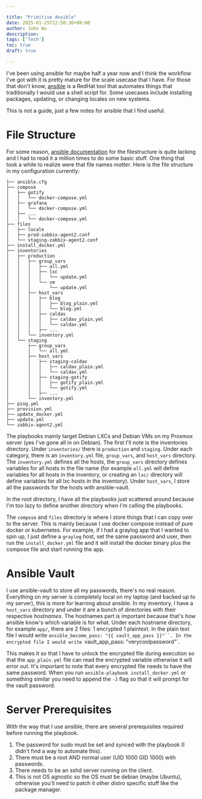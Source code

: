 ```yaml
---

title: "Primitive Ansible"
date: 2025-01-25T12:50:30+08:00
author: John Wu
description:
tags: ['Tech']
toc: true
draft: true

---
```


I've been using ansible for maybe half a year now and I think the workflow I've got with it is pretty mature for the scale usecase that I have.
For those that don't know, [ansible](https://ansible.com) is a RedHat tool that automates things that traditionally I would use a shell script for.
Some usecases include installing packages, updating, or changing locales on new systems.

This is not a guide, just a few notes for ansible that I find useful.

# File Structure
For some reason, [ansible documentation](https://docs.ansible.com/ansible/2.8/user_guide/playbooks_best_practices.html#directory-layout) for the filestructure is quite lacking and I had to read it a million times to do some basic stuff.
One thing that took a while to realize were that file names *matter*.
Here is the file structure in my configuration currently:
```
├── ansible.cfg
├── compose
│   ├── gotify
│   │   └── docker-compose.yml
│   ├── grafana
│   │   └── docker-compose.yml
│   ├── ...
│   │   └── docker-compose.yml
├── files
│   ├── locale
│   ├── prod-zabbix-agent2.conf
│   └── staging-zabbix-agent2.conf
├── install_docker.yml
├── inventories
│   ├── production
│   │   ├── group_vars
│   │   │   ├── all.yml
│   │   │   ├── lxc
│   │   │   │   └── update.yml
│   │   │   └── vm
│   │   │       └── update.yml
│   │   ├── host_vars
│   │   │   ├── blog
│   │   │   │   ├── blog_plain.yml
│   │   │   │   └── blog.yml
│   │   │   ├── caldav
│   │   │   │   ├── caldav_plain.yml
│   │   │   │   └── caldav.yml
│   │   │   ├── ...
│   │   └── inventory.yml
│   └── staging
│       ├── group_vars
│       │   └── all.yml
│       ├── host_vars
│       │   ├── staging-caldav
│       │   │   ├── caldav_plain.yml
│       │   │   └── caldav.yml
│       │   ├── staging-gotify
│       │   │   ├── gotify_plain.yml
│       │   │   └── gotify.yml
│       │   ├── ...
│       └── inventory.yml
├── ping.yml
├── provision.yml
├── update_docker.yml
├── update.yml
└── zabbix-agent2.yml
```

The playbooks mainly target Debian LXCs and Debian VMs on my Proxmox server (yes I've gone all in on Debian).
The first I'll note is the inventories directory.
Under `inventories/` there is `production` and `staging`.
Under each category, there is an `inventory.yml` file, `group_vars`, and `host_vars` directory.
The `inventory.yml` defines all the hosts, the `group_vars` directory defines variables for all hosts in the file name (for example `all.yml` will define variables for all hosts in the inventory, or creating an `lxc/` directory will define variables for all lxc hosts in the inventory).
Under `host_vars`, I store all the passwords for the hosts with ansible-vault.

In the root directory, I have all the playbooks just scattered around because I'm too lazy to define another directory when I'm calling the playbooks.

The `compose` and `files` directory is where I store things that I can copy over to the server.
This is mainly because I use docker compose instead of pure docker or kubernetes.
For example, if I had a graylog app that I wanted to spin up, I just define a `graylog` host, set the same password and user, then run the `install_docker.yml` file and it will install the docker binary plus the compose file and start running the app.

# Ansible Vault
I use ansible-vault to store all my passwords, there's no real reason.
Everything on my server is completely local on my laptop (and backed up to my server), this is more for learning about ansible.
In my inventory, I have a `host_vars` directory and under it are a bunch of directories with their respective *hostnames*.
The hostnames part is important because that's how ansible know's which variable is for what.
Under each hostname directory, for example `app/`, there are 2 files: 1 encrypted 1 plaintext.
In the plain text file I would write `ansible_become_pass: "{{ vault_app_pass }}"``.
In the encrypted file I would write `vault_app_pass: "verycoolpassword"`.

This makes it so that I have to unlock the encrypted file during execution so that the `app_plain.yml` file can read the encrypted variable otherwise it will error out.
It's important to note that every encrypted file needs to have the same password.
When you run `ansible-playbook install_docker.yml` or something similar you need to append the `-J` flag so that it will prompt for the vault password.

# Server Prerequisites
With the way that I use ansible, there are several prerequisites required before running the playbook.
1. The password for sudo must be set and synced with the playbook (I didn't find a way to automate this).
2. There must be a root AND normal user (UID 1000 GID 1000) with passwords.
3. There needs to be an sshd server running on the client.
4. This is not OS agnostic so the OS must be debian (maybe Ubuntu), otherwise you'll need to patch it other distro specific stuff like the package manager.
